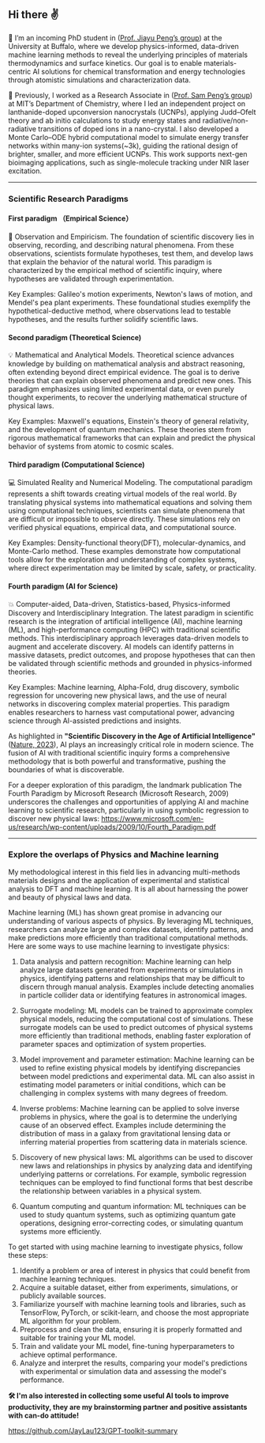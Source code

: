 ## Hi there  :v:

🐂 I’m an incoming PhD student in ([Prof. Jiayu Peng’s group](https://ubwp.buffalo.edu/jiayu-peng-lab/)) at the University at Buffalo, where we develop physics-informed, data-driven machine learning methods to reveal the underlying principles of materials thermodynamics and surface kinetics. Our goal is to enable materials-centric AI solutions for chemical transformation and energy technologies through atomistic simulations and characterization data.

🦫 Previously, I worked as a Research Associate in ([Prof. Sam Peng’s group](https://www.sampenglab.org/research)) at MIT’s Department of Chemistry, where I led an independent project on lanthanide-doped upconversion nanocrystals (UCNPs), applying Judd–Ofelt theory and ab initio calculations to study energy states and radiative/non-radiative transitions of doped ions in a nano-crystal. I also developed a Monte Carlo–ODE hybrid computational model to simulate energy transfer networks within many-ion systems(~3k), guiding the rational design of brighter, smaller, and more efficient UCNPs. This work supports next-gen bioimaging applications, such as single-molecule tracking under NIR laser excitation.

---

### Scientific Research Paradigms

#### First paradigm （Empirical Science）

:mag_right: Observation and Empiricism. The foundation of scientific discovery lies in observing, recording, and describing natural phenomena. From these observations, scientists formulate hypotheses, test them, and develop laws that explain the behavior of the natural world. This paradigm is characterized by the empirical method of scientific inquiry, where hypotheses are validated through experimentation.

Key Examples: Galileo's motion experiments, Newton's laws of motion, and Mendel's pea plant experiments. These foundational studies exemplify the hypothetical-deductive method, where observations lead to testable hypotheses, and the results further solidify scientific laws.


#### Second paradigm (Theoretical Science)

:bulb: Mathematical and Analytical Models. Theoretical science advances knowledge by building on mathematical analysis and abstract reasoning, often extending beyond direct empirical evidence. The goal is to derive theories that can explain observed phenomena and predict new ones. This paradigm emphasizes using limited experimental data, or even purely thought experiments, to recover the underlying mathematical structure of physical laws.

Key Examples: Maxwell's equations, Einstein's theory of general relativity, and the development of quantum mechanics. These theories stem from rigorous mathematical frameworks that can explain and predict the physical behavior of systems from atomic to cosmic scales.


#### Third paradigm (Computational Science)

:computer: Simulated Reality and Numerical Modeling. The computational paradigm represents a shift towards creating virtual models of the real world. By translating physical systems into mathematical equations and solving them using computational techniques, scientists can simulate phenomena that are difficult or impossible to observe directly. These simulations rely on verified physical equations, empirical data, and computational source.

Key Examples: Density-functional theory(DFT), molecular-dynamics, and Monte-Carlo method. These examples demonstrate how computational tools allow for the exploration and understanding of complex systems, where direct experimentation may be limited by scale, safety, or practicality.


#### Fourth paradigm (AI for Science)

:collision: Computer-aided, Data-driven, Statistics-based, Physics-informed Discovery and Interdisciplinary Integration. The latest paradigm in scientific research is the integration of artificial intelligence (AI), machine learning (ML), and high-performance computing (HPC) with traditional scientific methods. This interdisciplinary approach leverages data-driven models to augment and accelerate discovery. AI models can identify patterns in massive datasets, predict outcomes, and propose hypotheses that can then be validated through scientific methods and grounded in physics-informed theories.

Key Examples: Machine learning, Alpha-Fold, drug discovery, symbolic regression for uncovering new physical laws, and the use of neural networks in discovering complex material properties. This paradigm enables researchers to harness vast computational power, advancing science through AI-assisted predictions and insights.

As highlighted in **"Scientific Discovery in the Age of Artificial Intelligence"** ([Nature, 2023](https://www.nature.com/articles/s41586-023-06221-2)), AI plays an increasingly critical role in modern science. The fusion of AI with traditional scientific inquiry forms a comprehensive methodology that is both powerful and transformative, pushing the boundaries of what is discoverable.

For a deeper exploration of this paradigm, the landmark publication The Fourth Paradigm by Microsoft Research (Microsoft Research, 2009) underscores the challenges and opportunities of applying AI and machine learning to scientific research, particularly in using symbolic regression to discover new physical laws: https://www.microsoft.com/en-us/research/wp-content/uploads/2009/10/Fourth_Paradigm.pdf

---

### Explore the overlaps of Physics and Machine learning

My methodological interest in this field lies in advancing multi-methods materials designs and the application of experimental and statistical analysis to DFT and machine learning. It is all about harnessing the power and beauty of physical laws and data. 

Machine learning (ML) has shown great promise in advancing our understanding of various aspects of physics. By leveraging ML techniques, researchers can analyze large and complex datasets, identify patterns, and make predictions more efficiently than traditional computational methods. Here are some ways to use machine learning to investigate physics:

1. Data analysis and pattern recognition: Machine learning can help analyze large datasets generated from experiments or simulations in physics, identifying patterns and relationships that may be difficult to discern through manual analysis. Examples include detecting anomalies in particle collider data or identifying features in astronomical images.

2. Surrogate modeling: ML models can be trained to approximate complex physical models, reducing the computational cost of simulations. These surrogate models can be used to predict outcomes of physical systems more efficiently than traditional methods, enabling faster exploration of parameter spaces and optimization of system properties.

3. Model improvement and parameter estimation: Machine learning can be used to refine existing physical models by identifying discrepancies between model predictions and experimental data. ML can also assist in estimating model parameters or initial conditions, which can be challenging in complex systems with many degrees of freedom.

4. Inverse problems: Machine learning can be applied to solve inverse problems in physics, where the goal is to determine the underlying cause of an observed effect. Examples include determining the distribution of mass in a galaxy from gravitational lensing data or inferring material properties from scattering data in materials science.

5. Discovery of new physical laws: ML algorithms can be used to discover new laws and relationships in physics by analyzing data and identifying underlying patterns or correlations. For example, symbolic regression techniques can be employed to find functional forms that best describe the relationship between variables in a physical system.

6. Quantum computing and quantum information: ML techniques can be used to study quantum systems, such as optimizing quantum gate operations, designing error-correcting codes, or simulating quantum systems more efficiently.

To get started with using machine learning to investigate physics, follow these steps:

1. Identify a problem or area of interest in physics that could benefit from machine learning techniques.
2. Acquire a suitable dataset, either from experiments, simulations, or publicly available sources.
3. Familiarize yourself with machine learning tools and libraries, such as TensorFlow, PyTorch, or scikit-learn, and choose the most appropriate ML algorithm for your problem.
4. Preprocess and clean the data, ensuring it is properly formatted and suitable for training your ML model.
5. Train and validate your ML model, fine-tuning hyperparameters to achieve optimal performance.
6. Analyze and interpret the results, comparing your model's predictions with experimental or simulation data and assessing the model's performance.

**🛠️ I'm also interested in collecting some useful AI tools to improve productivity, they are my brainstorming partner and positive assistants with can-do attitude!**

https://github.com/JayLau123/GPT-toolkit-summary
